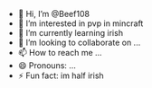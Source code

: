- 👋 Hi, I’m @Beef108
- 👀 I’m interested in pvp in mincraft
- 🌱 I’m currently learning irish
- 💞️ I’m looking to collaborate on ...
- 📫 How to reach me ...
- 😄 Pronouns: ...
- ⚡ Fun fact: im half irish

<!---
Beef108/Beef108 is a ✨ special ✨ repository because its `README.md` (this file) appears on your GitHub profile.
You can click the Preview link to take a look at your changes.
--->
